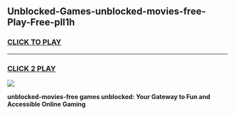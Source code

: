 
## Unblocked-Games-unblocked-movies-free-Play-Free-pll1h
<h3>
<a href="https://premium76.site?title=unblocked-movies-free&ref=23A">CLICK TO PLAY</a></h3>
<hr>

<h3>
<a href="https://premium76.site?title=unblocked-movies-free&ref=23A">CLICK 2 PLAY</a>
  
</h3>

<a href="https://premium76.site?title=unblocked-movies-free&ref=23A"><img src="https://clearcache.store/games.png"></a>


**unblocked-movies-free games unblocked: Your Gateway to Fun and Accessible Online Gaming**
